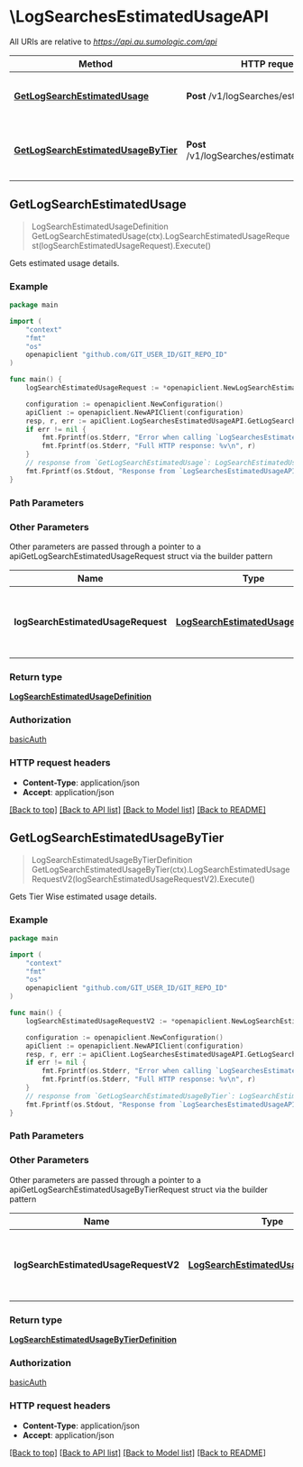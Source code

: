 # \LogSearchesEstimatedUsageAPI

All URIs are relative to *https://api.au.sumologic.com/api*

Method | HTTP request | Description
------------- | ------------- | -------------
[**GetLogSearchEstimatedUsage**](LogSearchesEstimatedUsageAPI.md#GetLogSearchEstimatedUsage) | **Post** /v1/logSearches/estimatedUsage | Gets estimated usage details.
[**GetLogSearchEstimatedUsageByTier**](LogSearchesEstimatedUsageAPI.md#GetLogSearchEstimatedUsageByTier) | **Post** /v1/logSearches/estimatedUsageByTier | Gets Tier Wise estimated usage details.



## GetLogSearchEstimatedUsage

> LogSearchEstimatedUsageDefinition GetLogSearchEstimatedUsage(ctx).LogSearchEstimatedUsageRequest(logSearchEstimatedUsageRequest).Execute()

Gets estimated usage details.



### Example

```go
package main

import (
	"context"
	"fmt"
	"os"
	openapiclient "github.com/GIT_USER_ID/GIT_REPO_ID"
)

func main() {
	logSearchEstimatedUsageRequest := *openapiclient.NewLogSearchEstimatedUsageRequest("error {{sourceCategory}}| count by _sourceCategory", *openapiclient.NewResolvableTimeRange("Type_example"), "America/Los_Angeles") // LogSearchEstimatedUsageRequest | The definition of the log search estimated usage.

	configuration := openapiclient.NewConfiguration()
	apiClient := openapiclient.NewAPIClient(configuration)
	resp, r, err := apiClient.LogSearchesEstimatedUsageAPI.GetLogSearchEstimatedUsage(context.Background()).LogSearchEstimatedUsageRequest(logSearchEstimatedUsageRequest).Execute()
	if err != nil {
		fmt.Fprintf(os.Stderr, "Error when calling `LogSearchesEstimatedUsageAPI.GetLogSearchEstimatedUsage``: %v\n", err)
		fmt.Fprintf(os.Stderr, "Full HTTP response: %v\n", r)
	}
	// response from `GetLogSearchEstimatedUsage`: LogSearchEstimatedUsageDefinition
	fmt.Fprintf(os.Stdout, "Response from `LogSearchesEstimatedUsageAPI.GetLogSearchEstimatedUsage`: %v\n", resp)
}
```

### Path Parameters



### Other Parameters

Other parameters are passed through a pointer to a apiGetLogSearchEstimatedUsageRequest struct via the builder pattern


Name | Type | Description  | Notes
------------- | ------------- | ------------- | -------------
 **logSearchEstimatedUsageRequest** | [**LogSearchEstimatedUsageRequest**](LogSearchEstimatedUsageRequest.md) | The definition of the log search estimated usage. | 

### Return type

[**LogSearchEstimatedUsageDefinition**](LogSearchEstimatedUsageDefinition.md)

### Authorization

[basicAuth](../README.md#basicAuth)

### HTTP request headers

- **Content-Type**: application/json
- **Accept**: application/json

[[Back to top]](#) [[Back to API list]](../README.md#documentation-for-api-endpoints)
[[Back to Model list]](../README.md#documentation-for-models)
[[Back to README]](../README.md)


## GetLogSearchEstimatedUsageByTier

> LogSearchEstimatedUsageByTierDefinition GetLogSearchEstimatedUsageByTier(ctx).LogSearchEstimatedUsageRequestV2(logSearchEstimatedUsageRequestV2).Execute()

Gets Tier Wise estimated usage details.



### Example

```go
package main

import (
	"context"
	"fmt"
	"os"
	openapiclient "github.com/GIT_USER_ID/GIT_REPO_ID"
)

func main() {
	logSearchEstimatedUsageRequestV2 := *openapiclient.NewLogSearchEstimatedUsageRequestV2("error {{sourceCategory}}| count by _sourceCategory", *openapiclient.NewResolvableTimeRange("Type_example"), "America/Los_Angeles") // LogSearchEstimatedUsageRequestV2 | The definition of the log search estimated usage.

	configuration := openapiclient.NewConfiguration()
	apiClient := openapiclient.NewAPIClient(configuration)
	resp, r, err := apiClient.LogSearchesEstimatedUsageAPI.GetLogSearchEstimatedUsageByTier(context.Background()).LogSearchEstimatedUsageRequestV2(logSearchEstimatedUsageRequestV2).Execute()
	if err != nil {
		fmt.Fprintf(os.Stderr, "Error when calling `LogSearchesEstimatedUsageAPI.GetLogSearchEstimatedUsageByTier``: %v\n", err)
		fmt.Fprintf(os.Stderr, "Full HTTP response: %v\n", r)
	}
	// response from `GetLogSearchEstimatedUsageByTier`: LogSearchEstimatedUsageByTierDefinition
	fmt.Fprintf(os.Stdout, "Response from `LogSearchesEstimatedUsageAPI.GetLogSearchEstimatedUsageByTier`: %v\n", resp)
}
```

### Path Parameters



### Other Parameters

Other parameters are passed through a pointer to a apiGetLogSearchEstimatedUsageByTierRequest struct via the builder pattern


Name | Type | Description  | Notes
------------- | ------------- | ------------- | -------------
 **logSearchEstimatedUsageRequestV2** | [**LogSearchEstimatedUsageRequestV2**](LogSearchEstimatedUsageRequestV2.md) | The definition of the log search estimated usage. | 

### Return type

[**LogSearchEstimatedUsageByTierDefinition**](LogSearchEstimatedUsageByTierDefinition.md)

### Authorization

[basicAuth](../README.md#basicAuth)

### HTTP request headers

- **Content-Type**: application/json
- **Accept**: application/json

[[Back to top]](#) [[Back to API list]](../README.md#documentation-for-api-endpoints)
[[Back to Model list]](../README.md#documentation-for-models)
[[Back to README]](../README.md)

